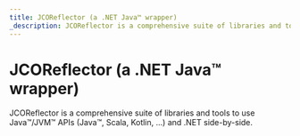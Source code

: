 ```yaml
---
title: JCOReflector (a .NET Java™ wrapper)
_description: JCOReflector is a comprehensive suite of libraries and tools to use Java/JVM™ APIs (Java™, Scala, Kotlin, ...) and .NET side-by-side.
---
```


# JCOReflector (a .NET Java™ wrapper)

JCOReflector is a comprehensive suite of libraries and tools to use Java™/JVM™ APIs (Java™, Scala, Kotlin, ...) and .NET side-by-side.